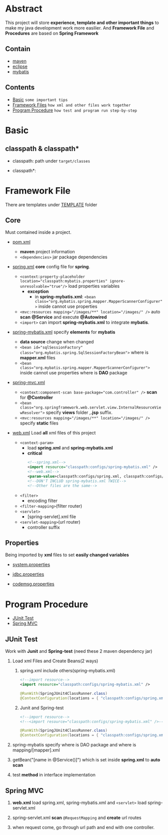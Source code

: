 # Abstract
This project will store **experience, template and other important things** to make my java development work more easilier.
And **Framework File** and **Procedures** are based on **Spring Framework**

## Contain
* [maven](https://github.com/neilChenXie/java_dev/tree/master/maven)
* [eclipse](https://github.com/neilChenXie/java_dev/tree/master/eclipse)
* [mybatis](https://github.com/neilChenXie/java_dev/tree/master/mybatis)

## Contents

* [Basic](#basic) 
	`some important tips`
* [Framework Files](#framework_file) 
	`how xml and other files work together`
* [Program Procedure]('#program_procedure') 
	`how test and program run step-by-step`

<a id="basic"></a>

# Basic

## classpath & classpath\*

* classpath: path under `target/classes`

* classpath\*:

<a id="framework_file"></a>

# Framework File

There are templates under [TEMPLATE](https://github.com/neilChenXie/java_dev/tree/master/TEMPLATES) folder

## Core

Must contained inside a project. 

* [pom.xml]()
	* **maven** project information
	* `<dependencies>`
		jar package dependencies

* [spring.xml]()
	**core** config file for **spring**.
	* `<context:property-placeholder location="classpath:mybatis.properties" ignore-unresolvable="true"/>`
		load properties variables
		* **exception**
			* in **spring-mybatis.xml**: `<bean class="org.mybatis.spring.mapper.MapperScannerConfigurer">` inside cannot use properties
	* `<mvc:resources mapping="/images/**" location="/images/" />`
		auto **scan** **@Service** and execute **@Autowired**
	* `<import>`
		can import **spring-mybatis.xml** to integrate **mybatis**.

* [spring-mybatis.xml]()
	specify **elements** for **mybatis**
	* **data source** change when changed
	* `<bean id="sqlSessionFactory" class="org.mybatis.spring.SqlSessionFactoryBean">` 
		where is **mapper.xml** files
	* `<bean class="org.mybatis.spring.mapper.MapperScannerConfigurer">` inside cannot use properties
		where is **DAO** package
* [spring-mvc.xml]()
	* `<context:component-scan base-package="com.controller" />`
		**scan** for **@Controller**
	* `<bean	class="org.springframework.web.servlet.view.InternalResourceViewResolver">` 
		specify **views** folder ,**.jsp** suffix.
	* `<mvc:resources mapping="/images/**" location="/images/" />` 
		specify **static** files
         
* [web.xml]()
	Load **all** xml files of this project
	* `<context-param>`
		* load **spring.xml** and **spring-mybatis.xml**
		* **critical**
			```xml
			<!--spring.xml-->
			<import resource="classpath:configs/spring-mybatis.xml" />
			<!--web.xml-->
			<param-value>classpath:configs/spring.xml, classpath:configs/spring-mybatis.xml</param-value>
			<!--DON'T INCLUD spring-mybatis.xml TWICE-->
			<!--Other files are the same-->
			```
	* `<filter>`
		* encoding filter
	* `<filter-mapping>`(filter router)
	* `<servlet>`
		* [spring-servlet].xml file
	* `<servlet-mapping>`(url router)
		* controller suffix

## Properties

Being imported by **xml** files to set **easily changed variables**

* [system.properties]()

* [jdbc.properties]()

* [codemsg.properties]()

<a id="program_procedure"></a>

# Program Procedure

* [JUnit Test](#junit_test)
* [Spring MVC](#spring_mvc)

<a id="junit_test"></a>

## JUnit Test

Work with **Junit** and **Spring-test** (need these 2 maven dependency jar)

1. Load xml Files and Create Beans(2 ways)

	1. spring.xml include others(spring-mybatis.xml)
		
		```xml
		<!--import resource-->
		<import resource="classpath:configs/spring-mybatis.xml" />
		```

		```java
		@RunWith(SpringJUnit4ClassRunner.class)
		@ContextConfiguration(locations = { "classpath:configs/spring.xml"})
		```

	2. Junit and Spring-test
		
		```xml
		<!--import resource-->
		<!--<import resource="classpath:configs/spring-mybatis.xml" />-->
		```
		```java
		@RunWith(SpringJUnit4ClassRunner.class)
		@ContextConfiguration(locations = { "classpath:configs/spring.xml", "classpath:configs/spring-mybatis.xml"})
		```

2. spring-mybatis specify where is DAO package and where is mapping/[mapper].xml

3. getBean("[name in @Service()]") which is set inside **spring.xml** to **auto scan**

4. test **method** in interface implementation

<a id="spring_mvc"></a>

## Spring MVC

1. **web.xml** load spring.xml, spring-mybatis.xml and `<servlet>` load spring-servlet.xml

2. spring-servlet.xml **scan** `@RequestMapping` and **create** url routes

3. when request come, go through url path and end with one controller.
